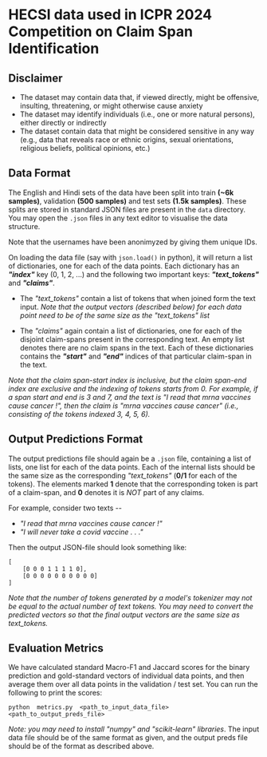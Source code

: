 # HECSI data used in ICPR 2024 Competition on Claim Span Identification

## Disclaimer
- The dataset may contain data that, if viewed directly, might be offensive, insulting, threatening, or might otherwise cause anxiety
- The dataset may identify individuals (i.e., one or more natural persons), either directly or indirectly
- The dataset contain data that might be considered sensitive in any way (e.g., data that reveals race or ethnic origins, sexual orientations, religious beliefs, political opinions, etc.)

## Data Format
The English and Hindi sets of the data have been split into train **(~6k samples)**, validation **(500 samples)** and test sets **(1.5k samples)**. These splits are stored in standard JSON files are present in the ```data``` directory. You may open the ```.json``` files in any text editor to visualise the data structure. 

Note that the usernames have been anonimyzed by giving them unique IDs.

On loading the data file (say with ```json.load()``` in python), it will return a list of dictionaries, one for each of the data points. Each dictionary has an ***"index"*** key (0, 1, 2, ...) and the following two important keys: ***"text_tokens"*** and ***"claims"***.

- The *"text_tokens"* contain a list of tokens that when joined form the text input. 
*Note that the output vectors (described below) for each data point need to be of the same size as the "text_tokens" list*

- The *"claims"* again contain a list of dictionaries, one for each of the disjoint claim-spans present in the corresponding text. An empty list denotes there are no claim spans in the text.
Each of these dictionaries contains the ***"start"*** and ***"end"*** indices of that particular claim-span in the text. 

*Note that the claim span-start index is inclusive, but the claim span-end index are exclusive and the indexing of tokens starts from 0. For example, if a span start and end is 3 and 7, and the text is "I read that mrna vaccines cause cancer !", then the claim is "mrna vaccines cause cancer" (i.e., consisting of the tokens indexed 3, 4, 5, 6).*


## Output Predictions Format
The output predictions file should again be a ```.json``` file, containing a list of lists, one list for each of the data points. Each of the internal lists should be the same size as the corresponding *"text_tokens"* (**0/1** for each of the tokens). The elements marked **1** denote that the corresponding token is part of a claim-span, and **0** denotes it is *NOT* part of any claims. 

For example, consider two texts -- 
- *"I  read  that  mrna  vaccines  cause  cancer  !"* 
- *"I  will  never  take  a  covid  vaccine  .  .  ."* 

Then the output JSON-file should look something like:
```
[
    [0 0 0 1 1 1 1 0], 
    [0 0 0 0 0 0 0 0 0 0]
]
```

*Note that the number of tokens generated by a model's tokenizer may not be equal to the actual number of text tokens. You may need to convert the predicted vectors so that the final output vectors are the same size as text_tokens.*


## Evaluation Metrics
We have calculated standard Macro-F1 and Jaccard scores for the binary prediction and gold-standard vectors of individual data points, and then average them over all data points in the validation / test set.
You can run the following to print the scores:

```python  metrics.py  <path_to_input_data_file>  <path_to_output_preds_file>```

*Note: you may need to install "numpy" and "scikit-learn" libraries*. 
The input data file should be of the same format as given, and the output preds file should be of the format as described above.

